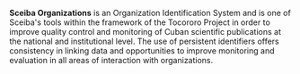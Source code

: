 **Sceiba Organizations** is an Organization Identification System and is one of Sceiba's tools within the framework of the Tocororo Project in order to improve quality control and monitoring of Cuban scientific publications at the national and institutional level. The use of persistent identifiers offers consistency in linking data and opportunities to improve monitoring and evaluation in all areas of interaction with organizations.

